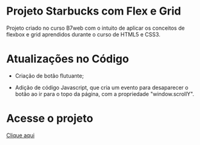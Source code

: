 # Projeto Starbucks com Flex e Grid

<p>Projeto criado no curso B7web com o intuito de aplicar os conceitos de flexbox e grid aprendidos durante o curso de HTML5 e CSS3.</p>

# Atualizações no Código

- Criação de botão flutuante;

- Adição de código Javascript, que cria um evento para desaparecer o botão ao ir para o topo da página, com a propriedade "window.scrollY".


# Acesse o projeto

<a href="https://template-starbucks-7ebef2.netlify.app/">Clique aqui</a>
